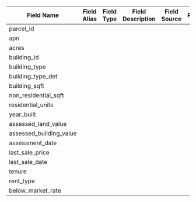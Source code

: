 | Field Name | Field Alias | Field Type | Field Description | Field Source | Required | Domain | Value Definitions | Notes |
| --- | --- | --- | --- | --- | --- | --- | --- | --- |
| parcel_id |   |   |   |   |   |   |   |   |
| apn
| acres
| building_id
| building_type
| building_type_det |   |   |   |   |   |   |  https://github.com/BayAreaMetro/petrale/blob/master/basemap/val_building_type_det.csv
| building_sqft
| non_residential_sqft
| residential_units
| year_built
| assessed_land_value
| assessed_building_value
| assessment_date
| last_sale_price
| last_sale_date
| tenure
| rent_type
| below_market_rate
